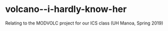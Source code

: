 # volcano--i-hardly-know-her
Relating to the MODVOLC project for our ICS class (UH Manoa, Spring 2019)
